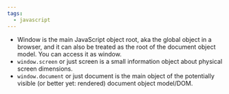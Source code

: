 ```yaml
---
tags: 
  - javascript
---
```




- Window is the main JavaScript object root, aka the global object in a browser, and it can also be treated as the root of the document object model. You can access it as window.
- `window.screen` or just screen is a small information object about physical screen dimensions.
- `window.document` or just document is the main object of the potentially visible (or better yet: rendered) document object model/DOM.